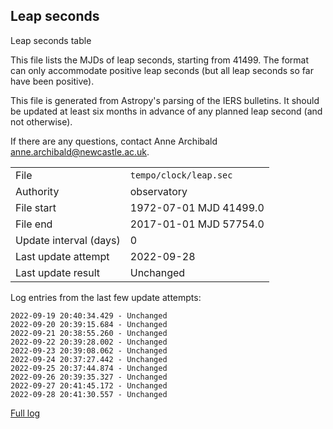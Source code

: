 
## Leap seconds

Leap seconds table

This file lists the MJDs of leap seconds, starting from 41499.
The format can only accommodate positive leap seconds (but all
leap seconds so far have been positive).

This file is generated from Astropy's parsing of the IERS
bulletins. It should be updated at least six months in advance
of any planned leap second (and not otherwise).

If there are any questions, contact Anne Archibald
<anne.archibald@newcastle.ac.uk>.

|     |     |
|:--- |:--- |
| File | `tempo/clock/leap.sec` |
| Authority | observatory |
| File start | 1972-07-01 MJD 41499.0 |
| File end | 2017-01-01 MJD 57754.0 |
| Update interval (days) | 0 |
| Last update attempt | 2022-09-28 |
| Last update result | Unchanged |

Log entries from the last few update attempts:
```
2022-09-19 20:40:34.429 - Unchanged
2022-09-20 20:39:15.684 - Unchanged
2022-09-21 20:38:55.260 - Unchanged
2022-09-22 20:39:28.002 - Unchanged
2022-09-23 20:39:08.062 - Unchanged
2022-09-24 20:37:27.442 - Unchanged
2022-09-25 20:37:44.874 - Unchanged
2022-09-26 20:39:35.327 - Unchanged
2022-09-27 20:41:45.172 - Unchanged
2022-09-28 20:41:30.557 - Unchanged
```
[Full log](https://raw.githubusercontent.com/ipta/pulsar-clock-corrections/main/log/tempo/clock/leap.sec.log)

